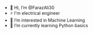 - 👋 Hi, I’m @FarazAli30
- ⚡ I'm electrical engineer 
- 👀 I’m interested in Machine Learning
- 🌱 I’m currently learning Python basics


<!---
FarazAli30/FarazAli30 is a ✨ special ✨ repository because its `README.md` (this file) appears on your GitHub profile.
You can click the Preview link to take a look at your changes.
--->
